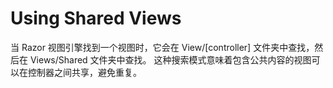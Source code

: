
# Using Shared Views
当 Razor 视图引擎找到一个视图时，它会在 View/[controller] 文件夹中查找，然后在 Views/Shared 文件夹中查找。
这种搜索模式意味着包含公共内容的视图可以在控制器之间共享，避免重复。

